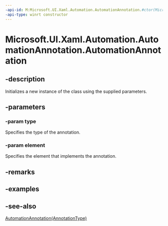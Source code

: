 ```yaml
---
-api-id: M:Microsoft.UI.Xaml.Automation.AutomationAnnotation.#ctor(Microsoft.UI.Xaml.Automation.AnnotationType,Microsoft.UI.Xaml.UIElement)
-api-type: winrt constructor
---
```


<!-- Method syntax
public AutomationAnnotation(Windows.UI.Xaml.Automation.AnnotationType type, Windows.UI.Xaml.UIElement element)
-->

# Microsoft.UI.Xaml.Automation.AutomationAnnotation.AutomationAnnotation

## -description
Initializes a new instance of the  class using the supplied parameters.

## -parameters
### -param type
Specifies the type of the annotation.

### -param element
Specifies the element that implements the annotation.

## -remarks

## -examples

## -see-also
[AutomationAnnotation(AnnotationType)](automationannotation_automationannotation_620352627.md)
